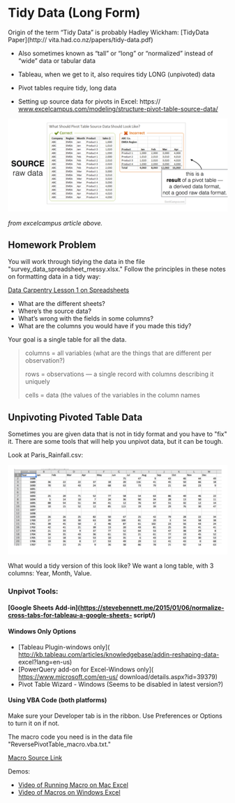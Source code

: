 
# Tidy Data (Long Form)

Origin of the term “Tidy Data” is probably Hadley Wickham: [TidyData Paper](http:// vita.had.co.nz/papers/tidy-data.pdf)

* Also sometimes known as “tall” or “long” or “normalized” instead of
“wide” data or tabular data
* Tableau, when we get to it, also requires tidy LONG (unpivoted) data
* Pivot tables require tidy, long data

* Setting up source data for pivots in Excel: https:// www.excelcampus.com/modeling/structure-pivot-table-source-data/


<img src="assets/TidyData-fd1b5.png">

*from excelcampus article above.*

## Homework Problem

You will work through tidying the data in the file "survey_data_spreadsheet_messy.xlsx."  Follow the principles in these notes on formatting data in a tidy way:

[Data Carpentry Lesson 1 on Spreadsheets](http://www.datacarpentry.org/spreadsheet-ecology-lesson/01-format-data/)

* What are the different sheets?
* Where’s the source data?
* What’s wrong with the fields in some columns?
* What are the columns you would have if you made this tidy?

Your goal is a single table for all the data.

 > columns = all variables (what are the things that are different per observation?)
 >
 > rows = observations — a single record with columns describing it uniquely
 >
 > cells = data (the values of the variables in the column names

## Unpivoting Pivoted Table Data

Sometimes you are given data that is not in tidy format and you have to "fix" it.  There are some tools that will help you unpivot data, but it can be tough.

Look at Paris_Rainfall.csv:

<img src="assets/TidyData-db540.png">

What would a tidy version of this look like?  We want a long table, with 3 columns: Year, Month, Value.

### Unpivot Tools:

#### [Google Sheets Add-in](https://stevebennett.me/2015/01/06/normalize-cross-tabs-for-tableau-a-google-sheets- script/)

#### Windows Only Options

* [Tableau Plugin-windows only]( http://kb.tableau.com/articles/knowledgebase/addin-reshaping-data- excel?lang=en-us)
* [PowerQuery add-on for Excel-Windows only]( https://www.microsoft.com/en-us/ download/details.aspx?id=39379)
* Pivot Table Wizard - Windows (Seems to be disabled in latest version?)

#### Using VBA Code (both platforms)

Make sure your Developer tab is in the ribbon.  Use Preferences or Options to turn it on if not.

The macro code you need is in the data file "ReversePivotTable_macro.vba.txt."

[Macro Source Link](spreadsheetpage.com/index.php/tip/creating_a_database_table_from_a_summary_table/)

Demos:
* [Video of Running Macro on Mac Excel](https://youtu.be/dpnIwhmmbLA)
* [Video of Macros on Windows Excel](https://youtu.be/D10U0I9dh50)
